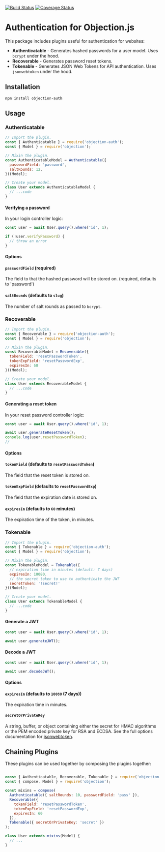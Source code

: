 [![Build Status](https://travis-ci.org/combine/objection-auth.svg?branch=master)](https://travis-ci.org/combine/objection-auth)
[![Coverage Status](https://coveralls.io/repos/github/combine/objection-auth/badge.svg?branch=master)](https://coveralls.io/github/combine/objection-auth?branch=master)

# Authentication for Objection.js

This package includes plugins useful for authentication for websites:

- **Authenticatable** - Generates hashed passwords for a user model. Uses `bcrypt` under the hood.
- **Recoverable** - Generates password reset tokens.
- **Tokenable** - Generates JSON Web Tokens for API authentication. Uses `jsonwebtoken` under the hood.

## Installation
```
npm install objection-auth
```

## Usage

### Authenticatable

```js
// Import the plugin.
const { Authenticatable } = require('objection-auth');
const { Model } = require('objection');

// Mixin the plugin.
const AuthenticatableModel = Authenticatable({
  passwordField: 'password',
  saltRounds: 12,
})(Model);

// Create your model.
class User extends AuthenticatableModel {
  // ...code
}
```

#### Verifying a password

In your login controller logic:

```js
const user = await User.query().where('id', 1);

if (!user.verifyPassword) {
  // throw an error
}
```

#### Options
#### `passwordField` (required)
The field to that the hashed password will be stored on. (required, defaults to 'password')

#### `saltRounds` (defaults to `slug`)
The number of salt rounds as passed to `bcrypt`.

### Recoverable

```js
// Import the plugin.
const { Recoverable } = require('objection-auth');
const { Model } = require('objection');

// Mixin the plugin.
const RecoverableModel = Recoverable({
  tokenField: 'resetPasswordToken',
  tokenExpField: 'resetPasswordExp',
  expiresIn: 60
})(Model);

// Create your model.
class User extends RecoverableModel {
  // ...code
}
```

#### Generating a reset token

In your reset password controller logic:

```js
const user = await User.query().where('id', 1);

await user.generateResetToken();
console.log(user.resetPasswordToken);
//
```

#### Options
#### `tokenField` (defaults to `resetPasswordToken`)
The field that the reset token is stored on.

#### `tokenExpField` (defaults to `resetPasswordExp`)
The field that the expiration date is stored on.

#### `expiresIn` (defaults to `60` minutes)
The expiration time of the token, in minutes.


### Tokenable

```js
// Import the plugin.
const { Tokenable } = require('objection-auth');
const { Model } = require('objection');

// Mixin the plugin.
const TokenableModel = Tokenable({
  // expiration time in minutes (default: 7 days)
  expiresIn: 10080,
  // the secret token to use to authenticate the JWT
  secretToken: '!secret!'
})(Model);

// Create your model.
class User extends TokenableModel {
  // ...code
}
```

#### Generate a JWT

```js
const user = await User.query().where('id', 1);

await user.generateJWT();
```

#### Decode a JWT

```js
const user = await User.query().where('id', 1);

await user.decodeJWT();
```

#### Options
#### `expiresIn` (defaults to `10080` (7 days))
The expiration time in minutes.

#### `secretOrPrivateKey`
A string, buffer, or object containing either the secret for HMAC algorithms or
the PEM encoded private key for RSA and ECDSA. See the full options
documentation for [jsonwebtoken](https://github.com/auth0/node-jsonwebtoken#jwtsignpayload-secretorprivatekey-options-callback).

## Chaining Plugins

These plugins can be used together by composing the plugins together:

```js

const { Authenticatable, Recoverable, Tokenable } = require('objection-auth');
const { compose, Model } = require('objection');

const mixins = compose(
  Authenticatable({ saltRounds: 10, passwordField: 'pass' }),
  Recoverable({
    tokenField: 'resetPasswordToken',
    tokenExpField: 'resetPasswordExp',
    expiresIn: 60
  }),
  Tokenable({ secretOrPrivateKey: 'secret' })
);

class User extends mixins(Model) {
  // ...
}
```
